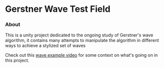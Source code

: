 # Gerstner Wave Test Field
### About
This is a unity project dedicated to the ongoing study of Gerstner's wave algorithm, it contains many attempts to manipulate the algorithm in different ways to achieve a stylized set of waves

Check out this [wave example video](http://www.youtube.com/watch?v=MP40sirM9u0) for some context on what's going on in this project.

